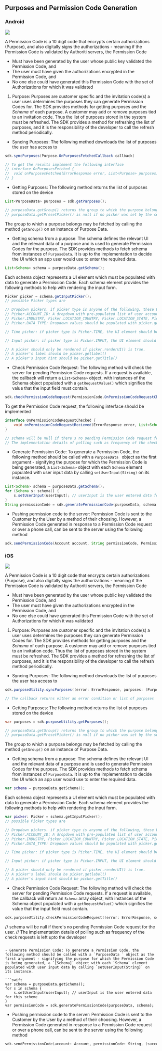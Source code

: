 ## Purposes and Permission Code Generation

### Android

![](https://authoriti-sdk.s3.amazonaws.com/images/permissioncode.png)

A Permission Code is a 10 digit code that encrypts certain authorizations (Purpose), and also digitally signs the authorizations - meaning if the Permission Code is validated by Authoriti servers, the Permission Code

- Must have been generated by the user whose public key validated the Permission Code, and
- The user must have given the authorizations encrypted in the Permission Code, and
- No one else could have generated this Permission Code with the set of Authorizations for which it was validated

1. Purpose: Purposes are customer specific and the invitation code(s) a user uses determines the purposes they can generate Permission Codes for. The SDK provides methods for getting purposes and the _Schema_ of each purpose. A customer may add or remove purposes tied to an invitation code. Thus the list of purposes stored in the system must be refreshed. The SDK provides a method for refreshing the list of purposes, and it is the responsibility of the developer to call the refresh method periodically.

- Syncing Purposes: The following method downloads the list of purposes the user has access to

```java
sdk.syncPurposes(Purpose.OnPurposesFetchedCallback callback)

// To get the results implement the following interface
// interface OnPurposesFetched {
//	void onPurposesFetched(ErrorResponse error, List<Purpose> purposes);
// }
```

- Getting Purposes: The following method returns the list of purposes stored on the device

```java
List<PurposeData> purposes = sdk.getPurposes();

// purposeData.getGroup() returns the group to which the purpose belongs to
// purposeData.getPresetPicker() is null if no picker was set by the server. If it's not null, then the picker returned by getPresetPicker() should default to purposeData.getPresetPickerValue()
```

The group to which a purpose belongs may be fetched by calling the method `getGroup()` on an instance of Purpose Data.

- Getting schema from a purpose: The schema defines the relevant UI and the relevant data of a purpose and is used to generate Permission Codes for the purpose. The SDK provides methods to fetch schema from instances of `PurposeData`. It is up to the implementation to decide the UI which an app user would use to enter the required data.

```java
List<Schema> schema = purposeData.getSchema();
```

Each schema object represents a UI element which must be populated with data to generate a Permission Code. Each schema element provides the following methods to help with rendering the input form.

```java
Picker picker = schema.getInputPicker();
// possible Picker types are

// Dropdown pickers. if picker type is anyone of the following, these UI displayed should be a dropdown
// Picker.ACCOUNT_ID: A dropdown with pre-populated list of user accounts. User accounts should be fetched with sdk.listAccounts()
// Picker.INDUSTRY, Picker.LOCATION_COUNTRY, Picker.LOCATION_STATE, Picker.GEO, Picker.REQUESTOR: Dropdown values should be populated with picker.getValues()
// Picker.DATA_TYPE: Dropdown values should be populated with picker.getDataTypes(requestorId) where requestorId is the value of the Picker.REQUESTOR selected item.

// Time picker: if picker type is Picker.TIME, the UI element should be an appropriate time picker

// Input picker: if picker type is Picker.INPUT, the UI element should be an input field

// A picker should only be rendered if picker.renderUI() is true.
// A picker's label should be picker.getlabel()
// A picker's input hint should be picker.getTitle()

```

- Check Permission Code Request: The following method will check the server for pending Permission Code requests. If a request is available, the callback will return a `List<Schema>` object, with instances of the Schema object populated with a `getRequestValue()` which signifies the value that the input field must contain.

```java
sdk.checkPermissionCodeRequest(PermissionCode.OnPermissionCodeRequestChecked callback);
```

To get the Permission Code request, the following interface should be implemented

```java
interface OnPermissionCodeRequestChecked {
	void onPermissionCodeRequestRecieved(ErrorResponse error, List<Schema> schema)
}

// schema will be null if there's no pending Permission Code request for the user.
// The implementation details of polling such as frequency of the check requests is left upto the developer
```

- Generate Permission Code: To generate a Permission Code, the following method should be called with a `PurposeData ` object as the first argument - signifying the purpose for which the Permission Code is being generated, a `List<Schema>` object with each `Schema` element populated with user input data by calling `setUserInput(String)` on its instance.

```java
List<Schema> schema = purposeData.getSchema();
for (Schema s: schema)) {
	s.setUserInput(userInput); // userInput is the user entered data for this scheme
}
String permissionCode = sdk.generatePermissionCode(purposeData, schema);
```

- Pushing permission code to the server: Permission Code is sent to the Customer by the User by a method of their choosing. However, a Permission Code generated in response to a Permission Code request or over a phone call, can be sent to the server using the following method

```java
sdk.sendPermissionCode(Account account, String permissionCode, PermissionCode.OnPermissionCodeSentCallback listener);
```

### iOS

![](https://authoriti-sdk.s3.amazonaws.com/images/permissioncode.png)

A Permission Code is a 10 digit code that encrypts certain authorizations (Purpose), and also digitally signs the authorizations - meaning if the Permission Code is validated by Authoriti servers, the Permission Code

- Must have been generated by the user whose public key validated the Permission Code, and
- The user must have given the authorizations encrypted in the Permission Code, and
- No one else could have generated this Permission Code with the set of Authorizations for which it was validated

1. Purpose: Purposes are customer specific and the invitation code(s) a user uses determines the purposes they can generate Permission Codes for. The SDK provides methods for getting purposes and the _Schema_ of each purpose. A customer may add or remove purposes tied to an invitation code. Thus the list of purposes stored in the system must be refreshed. The SDK provides a method for refreshing the list of purposes, and it is the responsibility of the developer to call the refresh method periodically.

- Syncing Purposes: The following method downloads the list of purposes the user has access to

```java
sdk.purposeUtility.syncPurposes((error: ErrorResponse, purposes: [Purpose]) -> void)

// The callback returns either an error condition or list of purposes
```

- Getting Purposes: The following method returns the list of purposes stored on the device

```java
var purposes = sdk.purposeUtility.getPurposes();

// purposeData.getGroup() returns the group to which the purpose belongs to
// purposeData.getPresetPicker() is null if no picker was set by the server. If it's not null, then the picker returned by getPresetPicker() should default to purposeData.getPresetPickerValue()
```

The group to which a purpose belongs may be fetched by calling the method `getGroup()` on an instance of Purpose Data.

- Getting schema from a purpose: The schema defines the relevant UI and the relevant data of a purpose and is used to generate Permission Codes for the purpose. The SDK provides methods to fetch schema from instances of `PurposeData`. It is up to the implementation to decide the UI which an app user would use to enter the required data.

```swift
var schema = purposeData.getSchema();
```

Each schema object represents a UI element which must be populated with data to generate a Permission Code. Each schema element provides the following methods to help with rendering the input form.

```swift
var picker: Picker = schema.getInputPicker();
// possible Picker types are

// Dropdown pickers. if picker type is anyone of the following, these UI displayed should be a dropdown
// Picker.ACCOUNT_ID: A dropdown with pre-populated list of user accounts. User accounts should be fetched with sdk.listAccounts()
// Picker.INDUSTRY, Picker.LOCATION_COUNTRY, Picker.LOCATION_STATE, Picker.GEO, Picker.REQUESTOR: Dropdown values should be populated with picker.getValues()
// Picker.DATA_TYPE: Dropdown values should be populated with picker.getDataTypes(requestorId) where requestorId is the value of the Picker.REQUESTOR selected item.

// Time picker: if picker type is Picker.TIME, the UI element should be an appropriate time picker

// Input picker: if picker type is Picker.INPUT, the UI element should be an input field

// A picker should only be rendered if picker.renderUI() is true.
// A picker's label should be picker.getlabel()
// A picker's input hint should be picker.getTitle()

```

- Check Permission Code Request: The following method will check the server for pending Permission Code requests. If a request is available, the callback will return an `Schema` array object, with instances of the Schema object populated with a `getRequestValue()` which signifies the value that the input field must contain.

```swift
sdk.purposeUtility.checkPermissionCodeRequest((error: ErrorResponse, schema: [Schema]) -> void);
```

// schema will be null if there's no pending Permission Code request for the user.
// The implementation details of polling such as frequency of the check requests is left upto the developer
```

- Generate Permission Code: To generate a Permission Code, the following method should be called with a `PurposeData ` object as the first argument - signifying the purpose for which the Permission Code is being generated, a `[Schema]` object with each `Schema` element populated with user input data by calling `setUserInput(String)` on its instance.

```swift
var schema = purposeData.getSchema();
for s in schema {
	s.setUserInput(userInput); // userInput is the user entered data for this scheme
}
var permissionCode = sdk.generatePermissionCode(purposeData, schema);
```

- Pushing permission code to the server: Permission Code is sent to the Customer by the User by a method of their choosing. However, a Permission Code generated in response to a Permission Code request or over a phone call, can be sent to the server using the following method

```swift
sdk.sendPermissionCode(account: Account, permissionCode: String, (success: Bool) -> Void);
```

